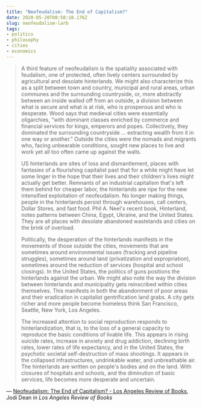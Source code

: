 ```yaml
---
title: "Neofeudalism: The End of Capitalism?"
date: 2020-05-28T08:58:18.176Z
slug: neofeudalism-larb
tags:
- politics
- philosophy
- cities
- economics
---
```


> A third feature of neofeudalism is the spatiality associated with feudalism, one of protected, often lively centers surrounded by agricultural and desolate hinterlands. We might also characterize this as a split between town and country, municipal and rural areas, urban communes and the surrounding countryside, or, more abstractly between an inside walled off from an outside, a division between what is secure and what is at risk, who is prosperous and who is desperate. Wood says that medieval cities were essentially oligarchies, "with dominant classes enriched by commerce and financial services for kings, emperors and popes. Collectively, they dominated the surrounding countryside ... extracting wealth from it in one way or another." Outside the cities were the nomads and migrants who, facing unbearable conditions, sought new places to live and work yet all too often came up against the walls.
> 
> US hinterlands are sites of loss and dismantlement, places with fantasies of a flourishing capitalist past that for a while might have let some linger in the hope that their lives and their children's lives might actually get better. Remnants of an industrial capitalism that's left them behind for cheaper labor, the hinterlands are ripe for the new intensified exploitation of neofeudalism. No longer making things, people in the hinterlands persist through warehouses, call centers, Dollar Stores, and fast food. Phil A. Neel's recent book, Hinterland, notes patterns between China, Egypt, Ukraine, and the United States. They are all places with desolate abandoned wastelands and cities on the brink of overload.
> 
> Politically, the desperation of the hinterlands manifests in the movements of those outside the cities, movements that are sometimes around environmental issues (fracking and pipeline struggles), sometimes around land (privatization and expropriation), sometimes around the reduction of services (hospital and school closings). In the United States, the politics of guns positions the hinterlands against the urban. We might also note the way the division between hinterlands and municipality gets reinscribed within cities themselves. This manifests in both the abandonment of poor areas and their eradication in capitalist gentrification land grabs. A city gets richer and more people become homeless  think San Francisco, Seattle, New York, Los Angeles.
> 
> The increased attention to social reproduction responds to hinterlandization, that is, to the loss of a general capacity to reproduce the basic conditions of livable life. This appears in rising suicide rates, increase in anxiety and drug addiction, declining birth rates, lower rates of life expectancy, and in the United States, the psychotic societal self-destruction of mass shootings. It appears in the collapsed infrastructures, undrinkable water, and unbreathable air. The hinterlands are written on people's bodies and on the land. With closures of hospitals and schools, and the diminution of basic services, life becomes more desperate and uncertain.

&mdash; [Neofeudalism: The End of Capitalism? - Los Angeles Review of Books](https://lareviewofbooks.org/article/neofeudalism-the-end-of-capitalism/), Jodi Dean in _Los Angeles Review of Books_
